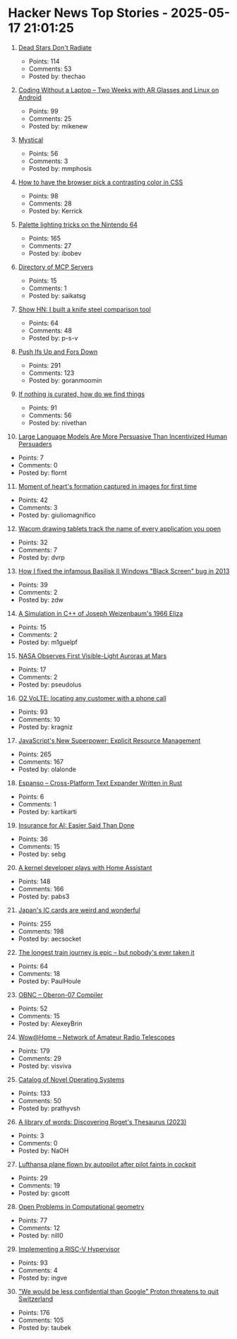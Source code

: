 # Hacker News Top Stories - 2025-05-17 21:01:25

1. [Dead Stars Don't Radiate](https://johncarlosbaez.wordpress.com/2025/05/17/dead-stars-dont-radiate-and-shrink/)
   - Points: 114
   - Comments: 53
   - Posted by: thechao

2. [Coding Without a Laptop – Two Weeks with AR Glasses and Linux on Android](https://holdtherobot.com/blog/2025/05/11/linux-on-android-with-ar-glasses/)
   - Points: 99
   - Comments: 25
   - Posted by: mikenew

3. [Mystical](https://suberic.net/~dmm/projects/mystical/README.html)
   - Points: 56
   - Comments: 3
   - Posted by: mmphosis

4. [How to have the browser pick a contrasting color in CSS](https://webkit.org/blog/16929/contrast-color/)
   - Points: 98
   - Comments: 28
   - Posted by: Kerrick

5. [Palette lighting tricks on the Nintendo 64](https://30fps.net/pages/palette-lighting-tricks-n64/)
   - Points: 165
   - Comments: 27
   - Posted by: ibobev

6. [Directory of MCP Servers](https://github.com/chatmcp/mcpso)
   - Points: 15
   - Comments: 1
   - Posted by: saikatsg

7. [Show HN: I built a knife steel comparison tool](https://new.knife.day/blog/knife-steel-comparisons/all)
   - Points: 64
   - Comments: 48
   - Posted by: p-s-v

8. [Push Ifs Up and Fors Down](https://matklad.github.io/2023/11/15/push-ifs-up-and-fors-down.html)
   - Points: 291
   - Comments: 123
   - Posted by: goranmoomin

9. [If nothing is curated, how do we find things](https://tadaima.bearblog.dev/if-nothing-is-curated-how-do-we-find-things/)
   - Points: 91
   - Comments: 56
   - Posted by: nivethan

10. [Large Language Models Are More Persuasive Than Incentivized Human Persuaders](https://arxiv.org/abs/2505.09662)
   - Points: 7
   - Comments: 0
   - Posted by: flornt

11. [Moment of heart's formation captured in images for first time](https://www.theguardian.com/science/2025/may/13/heart-cells-mouse-embryo-science-research)
   - Points: 42
   - Comments: 3
   - Posted by: giuliomagnifico

12. [Wacom drawing tablets track the name of every application you open](https://robertheaton.com/2020/02/05/wacom-drawing-tablets-track-name-of-every-application-you-open/)
   - Points: 32
   - Comments: 7
   - Posted by: dvrp

13. [How I fixed the infamous Basilisk II Windows "Black Screen" bug in 2013](https://www.downtowndougbrown.com/2025/05/how-i-fixed-the-infamous-basilisk-ii-windows-black-screen-bug-in-2013/)
   - Points: 39
   - Comments: 2
   - Posted by: zdw

14. [A Simulation in C++ of Joseph Weizenbaum's 1966 Eliza](https://github.com/anthay/ELIZA)
   - Points: 15
   - Comments: 2
   - Posted by: m1guelpf

15. [NASA Observes First Visible-Light Auroras at Mars](https://www.jpl.nasa.gov/news/nasa-observes-first-visible-light-auroras-at-mars/)
   - Points: 17
   - Comments: 2
   - Posted by: pseudolus

16. [O2 VoLTE: locating any customer with a phone call](https://mastdatabase.co.uk/blog/2025/05/o2-expose-customer-location-call-4g/)
   - Points: 93
   - Comments: 10
   - Posted by: kragniz

17. [JavaScript's New Superpower: Explicit Resource Management](https://v8.dev/features/explicit-resource-management)
   - Points: 265
   - Comments: 167
   - Posted by: olalonde

18. [Espanso – Cross-Platform Text Expander Written in Rust](https://github.com/espanso/espanso)
   - Points: 6
   - Comments: 1
   - Posted by: kartikarti

19. [Insurance for AI: Easier Said Than Done](https://loeber.substack.com/p/24-insurance-for-ai-easier-said-than)
   - Points: 36
   - Comments: 15
   - Posted by: sebg

20. [A kernel developer plays with Home Assistant](https://lwn.net/SubscriberLink/1017720/7155ecb9602e9ef2/)
   - Points: 148
   - Comments: 166
   - Posted by: pabs3

21. [Japan's IC cards are weird and wonderful](https://aruarian.dance/blog/japan-ic-cards/)
   - Points: 255
   - Comments: 198
   - Posted by: aecsocket

22. [The longest train journey is epic – but nobody's ever taken it](https://bigthink.com/strange-maps/portugal-to-singapore-train/)
   - Points: 64
   - Comments: 18
   - Posted by: PaulHoule

23. [OBNC – Oberon-07 Compiler](https://miasap.se/obnc/)
   - Points: 52
   - Comments: 15
   - Posted by: AlexeyBrin

24. [Wow@Home – Network of Amateur Radio Telescopes](https://phl.upr.edu/wow/outreach)
   - Points: 179
   - Comments: 29
   - Posted by: visviva

25. [Catalog of Novel Operating Systems](https://github.com/prathyvsh/os-catalog)
   - Points: 133
   - Comments: 50
   - Posted by: prathyvsh

26. [A library of words: Discovering Roget's Thesaurus (2023)](https://austinkleon.substack.com/p/a-library-of-words)
   - Points: 3
   - Comments: 0
   - Posted by: NaOH

27. [Lufthansa plane flown by autopilot after pilot faints in cockpit](https://www.scmp.com/news/world/europe/article/3310779/lufthansa-plane-flown-autopilot-after-pilot-faints-cockpit)
   - Points: 29
   - Comments: 19
   - Posted by: gscott

28. [Open Problems in Computational geometry](https://topp.openproblem.net/)
   - Points: 77
   - Comments: 12
   - Posted by: nill0

29. [Implementing a RISC-V Hypervisor](https://seiya.me/blog/riscv-hypervisor)
   - Points: 93
   - Comments: 4
   - Posted by: ingve

30. ["We would be less confidential than Google" Proton threatens to quit Switzerland](https://www.techradar.com/vpn/vpn-privacy-security/we-would-be-less-confidential-than-google-proton-threatens-to-quit-switzerland-over-new-surveillance-law)
   - Points: 176
   - Comments: 105
   - Posted by: taubek

